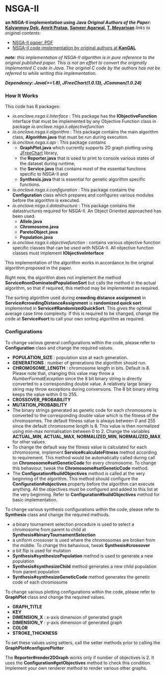 # NSGA-II
**an NSGA-II implementation using Java**
**_Original Authors of the Paper_: [Kalyanmoy Deb](http://www.egr.msu.edu/~kdeb/), [Amrit Pratap](https://scholar.google.com/citations?user=E8wJ7G8AAAAJ&hl=en), [Sameer Agarwal](http://ieeexplore.ieee.org/search/searchresult.jsp?searchWithin=%22Authors%22:.QT.S.%20Agarwal.QT.&newsearch=true), [T. Meyarivan](http://ieeexplore.ieee.org/search/searchresult.jsp?searchWithin=%22Authors%22:.QT.T.%20Meyarivan.QT.&newsearch=true)**
_links to original contents:_

* [NSGA-II paper: PDF](http://citeseerx.ist.psu.edu/viewdoc/download?doi=10.1.1.542.385&rep=rep1&type=pdf)
* [NSGA-II code implementation by original authors at **KanGAL**](https://www.iitk.ac.in/kangal/codes.shtml)

_**note**: this implementation of NSGA-II algorithm is in pure reference to the original published paper. This is not an effort to convert the originally implemented C code in Java. The original C code by the authors has not be referred to while writing this implementation._

_**Dependency: Java(>=1.8), JFreeChart(1.0.13), JCommon(1.0.24)**_

### How It Works

This code has 6 packages:

* _io.onclave.nsga.ii.Interface_ : This package has the **IObjectiveFunction** interface that must be implemented by any Objective Function class in package _io.onclave.nsga.ii.objectivefunction_
* _io.onclave.nsga.ii.algorithm_ : This package contains the main algorithm class, **Algorithm.java** that must be run during execution.
* _io.onclave.nsga.ii.api_ : This package contains
    * **GraphPlot.java** which currently supports 2D graph plotting using [JFreeChart](http://www.jfree.org/jfreechart/) library,
    * the **Reporter.java** that is used to print to console various states of the dataset during runtime,
    * the **Service.java** that contains most of the essential functions specific to NSGA-II and
    * **Synthesis.java** that is essential for genetic algorithm specific functions.
* _io.onclave.nsga.ii.configuration_ : This package contains the **Configuration** class which prepares and configures various modules before the algorithm is executed.
* _io.onclave.nsga.ii.datastructure_ : This package contains the datastructures required for NSGA-II. An Object Oriented approached has been used.
    * **Allele.java**
    * **Chromosome.java**
    * **ParetoObject.java**
    * **Population.java**
* _io.onclave.nsga.ii.objectivefunction_ : contains various objective function specific classes that can be used with NSGA-II. All objective function classes must implement **IObjectiveInterface**

This implementation of the algorithm works in accordance to the original algorithm proposed in the paper.

Right now, the algorithm does not implement the method **Service#nonDominatedPopulationSort** but calls the method in the actual algorithm, so that if required, this method may be implemented as required.

The sorting algorithm used during **crowding distance assignment** in **Service#crowdingDistanceAssignment** is **randomized quick sort** implemented in **Service#RandomizedQuickSort**. This gives the optimal average case time complexity. If this is required to be changed, change the code at **Service#sort** to call your own sorting algorithm as required.

### Configurations

To change various general configurations within the code, please refer to **Configuration** class and change the required values.

* **POPULATION_SIZE** : population size at each generation.
* **GENERATIONS** : number of generations the algorithm should run.
* **CHROMOSOME_LENGTH** : chromosome length in bits. Default is 8. Please note that, changing this value may throw a _NumberFormatException_ since the 8 bit binary string is directly converted to a corresponding double value. A relatively large binary string may throw exceptions during conversions. The 8 bit binary string keeps the value within 0 to 255.
* **CROSSOVER_PROBABILITY**
* **MUTATION_PROBABILITY**
* The binary strings generated as genetic code for each chromosome is converted to the corresponding double value which is the fitness of the chromosomes. The default fitness value is always between 0 and 255 since the default chromosome length is 8. This value is then normalized using min-max normalisation between 0 to 2. Change the variables **ACTUAL_MIN**, **ACTUAL_MAX**, **NORMALIZED_MIN**, **NORMALIZED_MAX** for other values.
* To change the default way the fitness value is calculated for each chromosome, implement **Service#calculateFitness** method according to requirement. This method would be automatically called during call on **Chromosome#setGeneticCode** for every chromosome. To change this behaviour, tweak the **Chromosome#setGeneticCode** method.
* The **Configuration#buildObjectives** method is called at the very beginning of the algorithm. This method should configure the **Configuration#objectives** property before the algorithm can execute anything. All the objectives must be configured and added to this list at the very beginning. Refer to **Configuration#buildObjectives** method for basic implementation.

To change various synthesis configurations within the code, please refer to **Synthesis** class and change the required methods.

* a binary tournament selection procedure is used to select a chromosome from parent to child at **Synthesis#binaryTournamentSelection**
* a uniform crossover is used where the chromosomes are broken from the middle. To change this behavious, tweak **Synthesis#crossover**
* a bit flip is used for mutation
* **Synthesis#synthesizePopulation** method is used to generate a new population
* **Synthesis#synthesizeChild** method generates a new child population from parent population
* **Synthesis#synthesizeGeneticCode** method generates the genetic code of each chromosome

To change various plotting configurations within the code, please refer to **GraphPlot** class and change the required values.

* **GRAPH_TITLE**
* **KEY**
* **DIMENSION_X** : x-axis dimension of generated graph
* **DIMENSION_Y** : y-axis dimension of generated graph
* **COLOR**
* **STROKE_THICKNESS**

To set these values using setters, call the setter methods prior to calling the **GraphPlot#configurePlotter**

The **Reporter#render2DGraph** works only if number of objectives is 2. It uses the **Configuration#getObjectives** method to check this condition. Implement your own renderer method to render various other graphs.